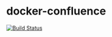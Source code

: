 # docker-confluence

[![Build Status](https://travis-ci.org/UKHomeOffice/docker-confluence.svg?branch=master)](https://travis-ci.org/UKHomeOffice/docker-confluence)
